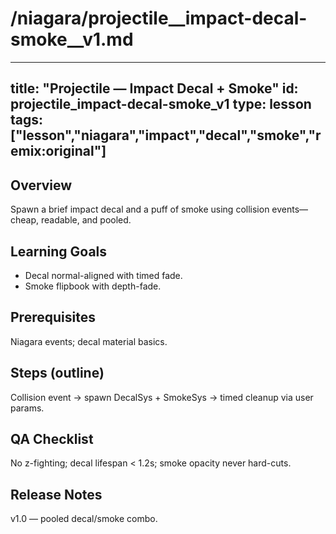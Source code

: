 # /niagara/projectile__impact-decal-smoke__v1.md
---
title: "Projectile — Impact Decal + Smoke"
id: projectile_impact-decal-smoke_v1
type: lesson
tags: ["lesson","niagara","impact","decal","smoke","remix:original"]
---
## Overview
Spawn a brief impact decal and a puff of smoke using collision events—cheap, readable, and pooled.
## Learning Goals
- Decal normal-aligned with timed fade.
- Smoke flipbook with depth-fade.
## Prerequisites
Niagara events; decal material basics.
## Steps (outline)
Collision event → spawn DecalSys + SmokeSys → timed cleanup via user params.
## QA Checklist
No z-fighting; decal lifespan < 1.2s; smoke opacity never hard-cuts.
## Release Notes
v1.0 — pooled decal/smoke combo.
